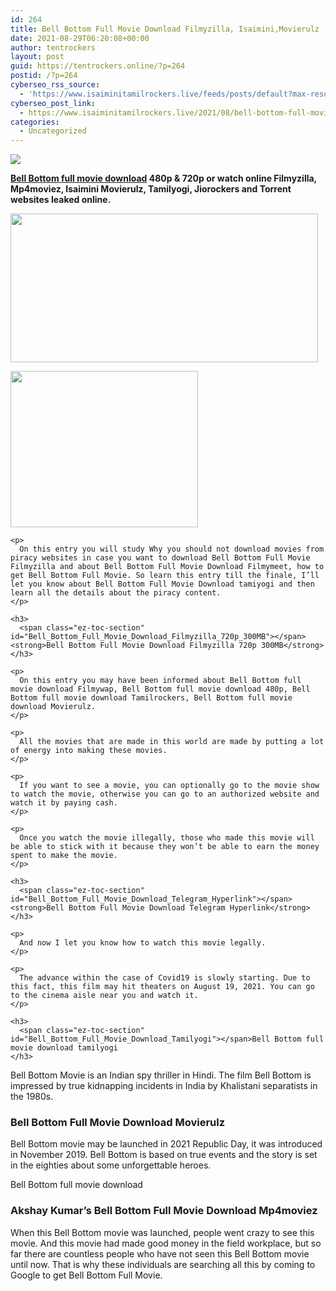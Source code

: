 ```yaml
---
id: 264
title: Bell Bottom Full Movie Download Filmyzilla, Isaimini,Movierulz
date: 2021-08-29T06:20:08+00:00
author: tentrockers
layout: post
guid: https://tentrockers.online/?p=264
postid: /?p=264
cyberseo_rss_source:
  - 'https://www.isaiminitamilrockers.live/feeds/posts/default?max-results=150&start-index=1'
cyberseo_post_link:
  - https://www.isaiminitamilrockers.live/2021/08/bell-bottom-full-movie-download.html
categories:
  - Uncategorized
---
```

<div class="media_block">
  <img src="https://1.bp.blogspot.com/-GEUDY_n-Uq8/YR4sCkLW6zI/AAAAAAAABI0/fRA_v9r8PDQP85JNaQL9UMu9AMU1i6pfQCLcBGAsYHQ/s72-w492-h238-c/Bell-Botton-Full-Movie-Download.jpg" class="media_thumbnail" />
</div>

<meta content="Bell Bottom full movie download 480p & 720p or watch online Filmyzilla, Mp4moviez, Isaimini Movierulz, Tamilyogi, Jiorockers and Torren..." name="twitter:description" />

  


<center>
</center>

**[Bell Bottom full movie download](https://www.tamilrockerz.online/bell-bottom-full-movie-download-filmyzilla-isaiminimovierulz/) 480p & 720p or watch online Filmyzilla, Mp4moviez, Isaimini Movierulz, Tamilyogi, Jiorockers and Torrent websites leaked online.**

<div class="left relative" id="mvp-content-main">
  <div class="separator">
    <a href="https://1.bp.blogspot.com/-GEUDY_n-Uq8/YR4sCkLW6zI/AAAAAAAABI0/fRA_v9r8PDQP85JNaQL9UMu9AMU1i6pfQCLcBGAsYHQ/s930/Bell-Botton-Full-Movie-Download.jpg" imageanchor="1"><img loading="lazy" border="0" data-original-height="539" data-original-width="930" height="238" src="https://1.bp.blogspot.com/-GEUDY_n-Uq8/YR4sCkLW6zI/AAAAAAAABI0/fRA_v9r8PDQP85JNaQL9UMu9AMU1i6pfQCLcBGAsYHQ/w492-h238/Bell-Botton-Full-Movie-Download.jpg" width="492" /></a>
  </div>
  
  <p>
  </p>
  
  <div>
    <div class="separator">
      <a href="https://www.tamilrockerz.online/bell-bottom-full-movie-download-filmyzilla-isaiminimovierulz/" imageanchor="1"><img loading="lazy" border="0" data-original-height="250" data-original-width="300" height="250" src="https://1.bp.blogspot.com/-nfbzYVobUik/YMlpOerzdgI/AAAAAAAAA3Y/aAupsOUs_WMY6Lv7R1OtZhI6OqaRh-YAwCPcBGAYYCw/s0/e854879156f0849f3d27a89db88ed039.png" width="300" /></a>
    </div>
    
    <p>
      On this entry you will study Why you should not download movies from piracy websites in case you want to download Bell Bottom Full Movie Filmyzilla and about Bell Bottom Full Movie Download Filmymeet, how to get Bell Bottom Full Movie. So learn this entry till the finale, I’ll let you know about Bell Bottom Full Movie Download tamiyogi and then learn all the details about the piracy content.
    </p>
    
    <h3>
      <span class="ez-toc-section" id="Bell_Bottom_Full_Movie_Download_Filmyzilla_720p_300MB"></span><strong>Bell Bottom Full Movie Download Filmyzilla 720p 300MB</strong>
    </h3>
    
    <p>
      On this entry you may have been informed about Bell Bottom full movie download Filmywap, Bell Bottom full movie download 480p, Bell Bottom full movie download Tamilrockers, Bell Bottom full movie download Movierulz.
    </p>
    
    <p>
      All the movies that are made in this world are made by putting a lot of energy into making these movies.
    </p>
    
    <p>
      If you want to see a movie, you can optionally go to the movie show to watch the movie, otherwise you can go to an authorized website and watch it by paying cash.
    </p>
    
    <p>
      Once you watch the movie illegally, those who made this movie will be able to stick with it because they won’t be able to earn the money spent to make the movie.
    </p>
    
    <h3>
      <span class="ez-toc-section" id="Bell_Bottom_Full_Movie_Download_Telegram_Hyperlink"></span><strong>Bell Bottom Full Movie Download Telegram Hyperlink</strong>
    </h3>
    
    <p>
      And now I let you know how to watch this movie legally.
    </p>
    
    <p>
      The advance within the case of Covid19 is slowly starting. Due to this fact, this film may hit theaters on August 19, 2021. You can go to the cinema aisle near you and watch it.
    </p>
    
    <h3>
      <span class="ez-toc-section" id="Bell_Bottom_Full_Movie_Download_Tamilyogi"></span>Bell Bottom full movie download tamilyogi
    </h3>
  </div>
</div>

Bell Bottom Movie is an Indian spy thriller in Hindi. The film Bell Bottom is impressed by true kidnapping incidents in India by Khalistani separatists in the 1980s.

### **Bell Bottom Full Movie Download Movierulz**

Bell Bottom movie may be launched in 2021 Republic Day, it was introduced in November 2019. Bell Bottom is based on true events and the story is set in the eighties about some unforgettable heroes.

<div class="su-heading su-heading-style-default su-heading-align-center" id>
  <p>
    Bell Bottom full movie download
  </p>
</div>

### <span class="ez-toc-section" id="Akshay_Kumars_Bell_Bottom_Full_Movie_Download_Mp4moviez"></span>**Akshay Kumar’s Bell Bottom Full Movie Download Mp4moviez**

When this Bell Bottom movie was launched, people went crazy to see this movie. And this movie had made good money in the field workplace, but so far there are countless people who have not seen this Bell Bottom movie until now. That is why these individuals are searching all this by coming to Google to get Bell Bottom Full Movie.

<center>
</center>